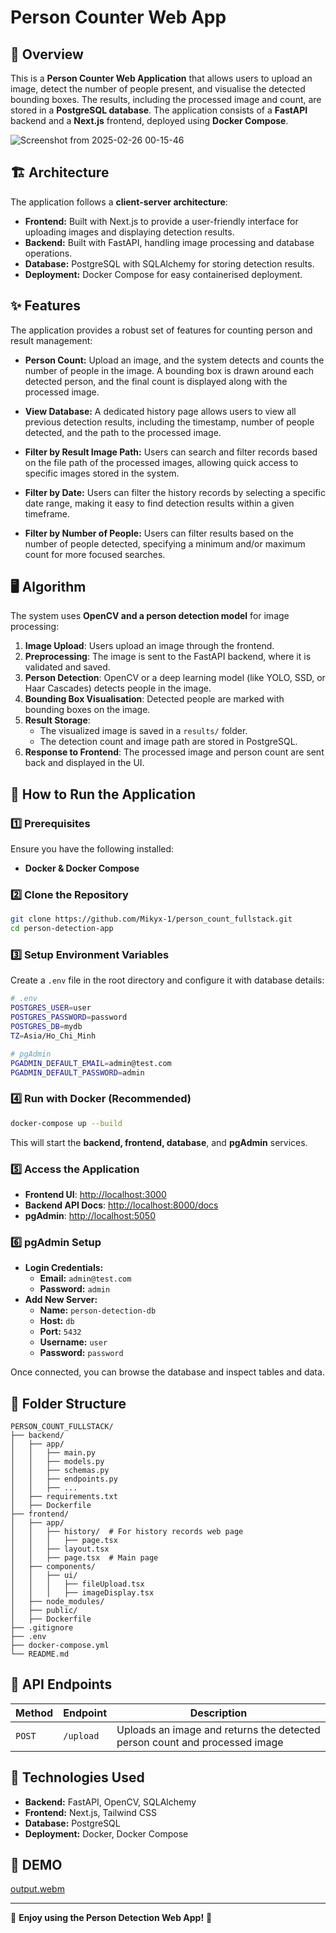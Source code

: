 # Person Counter Web App

## 📌 Overview
This is a **Person Counter Web Application** that allows users to upload an image, detect the number of people present, and visualise the detected bounding boxes. The results, including the processed image and count, are stored in a **PostgreSQL database**. The application consists of a **FastAPI** backend and a **Next.js** frontend, deployed using **Docker Compose**.

![Screenshot from 2025-02-26 00-15-46](https://github.com/user-attachments/assets/9feaf1f7-2e0b-49fb-9268-d497a8fed579)


## 🏗️ Architecture

The application follows a **client-server architecture**:

- **Frontend:** Built with Next.js to provide a user-friendly interface for uploading images and displaying detection results.
- **Backend:** Built with FastAPI, handling image processing and database operations.
- **Database:** PostgreSQL with SQLAlchemy for storing detection results.
- **Deployment:** Docker Compose for easy containerised deployment.

## ✨ Features

The application provides a robust set of features for counting person and result management:

- **Person Count:** Upload an image, and the system detects and counts the number of people in the image. A bounding box is drawn around each detected person, and the final count is displayed along with the processed image.

- **View Database:** A dedicated history page allows users to view all previous detection results, including the timestamp, number of people detected, and the path to the processed image.

- **Filter by Result Image Path:** Users can search and filter records based on the file path of the processed images, allowing quick access to specific images stored in the system.

- **Filter by Date:** Users can filter the history records by selecting a specific date range, making it easy to find detection results within a given timeframe.

- **Filter by Number of People:** Users can filter results based on the number of people detected, specifying a minimum and/or maximum count for more focused searches.

## 🖥️ Algorithm
The system uses **OpenCV and a person detection model** for image processing:

1. **Image Upload**: Users upload an image through the frontend.
2. **Preprocessing**: The image is sent to the FastAPI backend, where it is validated and saved.
3. **Person Detection**: OpenCV or a deep learning model (like YOLO, SSD, or Haar Cascades) detects people in the image.
4. **Bounding Box Visualisation**: Detected people are marked with bounding boxes on the image.
5. **Result Storage**:
   - The visualized image is saved in a `results/` folder.
   - The detection count and image path are stored in PostgreSQL.
6. **Response to Frontend**: The processed image and person count are sent back and displayed in the UI.

## 🚀 How to Run the Application

### 1️⃣ Prerequisites
Ensure you have the following installed:
- **Docker & Docker Compose**

### 2️⃣ Clone the Repository
```sh
git clone https://github.com/Mikyx-1/person_count_fullstack.git
cd person-detection-app
```

### 3️⃣ Setup Environment Variables
Create a `.env` file in the root directory and configure it with database details:
```sh
# .env
POSTGRES_USER=user
POSTGRES_PASSWORD=password
POSTGRES_DB=mydb
TZ=Asia/Ho_Chi_Minh

# pgAdmin
PGADMIN_DEFAULT_EMAIL=admin@test.com
PGADMIN_DEFAULT_PASSWORD=admin

```

### 4️⃣ Run with Docker (Recommended)
```sh
docker-compose up --build
```
This will start the **backend, frontend, database**, and **pgAdmin** services.

### 5️⃣ Access the Application
- **Frontend UI**: [http://localhost:3000](http://localhost:3000)
- **Backend API Docs**: [http://localhost:8000/docs](http://localhost:8000/docs)
- **pgAdmin**: [http://localhost:5050](http://localhost:5050)

### 6️⃣ pgAdmin Setup
- **Login Credentials:**
  - **Email:** `admin@test.com`
  - **Password:** `admin`
- **Add New Server:**
  - **Name:** `person-detection-db`
  - **Host:** `db`
  - **Port:** `5432`
  - **Username:** `user`
  - **Password:** `password`

Once connected, you can browse the database and inspect tables and data.



## 📂 Folder Structure
```
PERSON_COUNT_FULLSTACK/
├── backend/
│   ├── app/
│   │   ├── main.py
│   │   ├── models.py
│   │   ├── schemas.py
│   │   ├── endpoints.py
│   │   ├── ...
│   ├── requirements.txt
│   ├── Dockerfile
├── frontend/
│   ├── app/
│   │   ├── history/  # For history records web page
│   │   │   ├── page.tsx
│   │   ├── layout.tsx
│   │   ├── page.tsx  # Main page
│   ├── components/
│   │   ├── ui/
│   │   │   ├── fileUpload.tsx
│   │   │   ├── imageDisplay.tsx
│   ├── node_modules/
│   ├── public/
│   ├── Dockerfile
├── .gitignore
├── .env
├── docker-compose.yml
└── README.md
```

## 🎯 API Endpoints
| Method | Endpoint  | Description |
|--------|----------|-------------|
| `POST` | `/upload` | Uploads an image and returns the detected person count and processed image |

## 🔧 Technologies Used
- **Backend:** FastAPI, OpenCV, SQLAlchemy
- **Frontend:** Next.js, Tailwind CSS
- **Database:** PostgreSQL
- **Deployment:** Docker, Docker Compose


## 🎥 DEMO 

[output.webm](https://github.com/user-attachments/assets/e0ad5d95-26ae-41a8-bd01-a800bf275fe0)


---
🚀 **Enjoy using the Person Detection Web App!** 🎉

